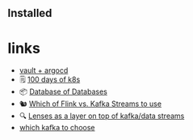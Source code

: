 ## Installed



# links

- [vault + argocd](https://blog.ramon-gordillo.dev/2021/03/gitops-with-argocd-and-hashicorp-vault-on-kubernetes/)
- 🗒️ [100 days of k8s](https://devops.anaisurl.com/kubernetes)
- 📦 [Database of Databases](https://dbdb.io/)
- 🐿️ [Which of Flink vs. Kafka Streams to use](https://www.confluent.io/blog/apache-flink-apache-kafka-streams-comparison-guideline-users/)
- 🔍 [Lenses as a layer on top of kafka/data streams](https://assets.ctfassets.net/tnuaj0t7r912/6cKU89qxSlFcpWmCbIB6Ny/b9594d39abede4e3a9b5dd34af7d2048/lenses-reference-architecture.pdf)
- [which kafka to choose](https://lenses.io/cloud/managed-kafka-comparison-guide/)